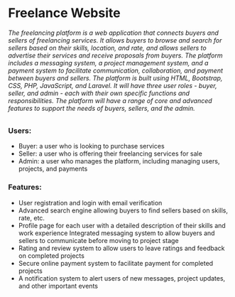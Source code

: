 <h1>Freelance Website</h1>
<span style="font-style: italic;">The freelancing platform is a web application that connects buyers and sellers of freelancing services. It allows buyers to browse and search for sellers based on their skills, location, and rate, and allows sellers to advertise their services and receive proposals from buyers. The platform includes a messaging system, a project management system, and a payment system to facilitate communication, collaboration, and payment between buyers and sellers. The platform is built using HTML, Bootstrap, CSS, PHP, JavaScript, and Laravel. It will have three user roles - buyer, seller, and admin - each with their own specific functions and responsibilities. The platform will have a range of core and advanced features to support the needs of buyers, sellers, and the admin.</span>
<h3 style="margin-top:2rem;">Users:</h3>
<ul>
    <li>Buyer: a user who is looking to purchase services</li>
    <li>Seller: a user who is offering their freelancing services for sale</li>
    <li>Admin: a user who manages the platform, including managing users, projects, and payments</li>
</ul>
<h3>Features:</h3>
<ul>
    <li>User registration and login with email verification</li>
    <li>Advanced search engine allowing buyers to find sellers based on skills, rate, etc.</li>
    <li>Profile page for each user with a detailed description of their skills and work experience
    Integrated messaging system to allow buyers and sellers to communicate before moving to project stage</li>
    <li>Rating and review system to allow users to leave ratings and feedback on completed projects</li>
    <li>Secure online payment system to facilitate payment for completed projects</li>
    <li>A notification system to alert users of new messages, project updates, and other important events</li>
</ul>